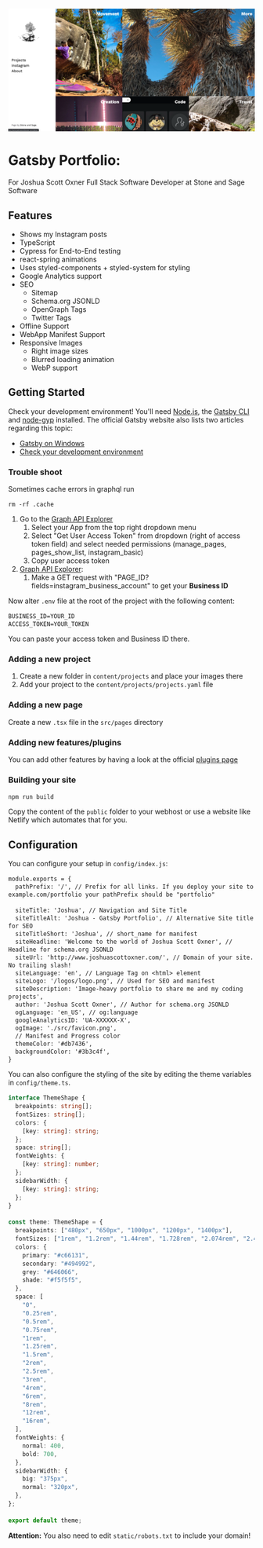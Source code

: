 ![](PortfolioDemo.png)

# Gatsby Portfolio:

For Joshua Scott Oxner Full Stack Software Developer at Stone and Sage Software

## Features

- Shows my Instagram posts
- TypeScript
- Cypress for End-to-End testing
- react-spring animations
- Uses styled-components + styled-system for styling
- Google Analytics support
- SEO
  - Sitemap
  - Schema.org JSONLD
  - OpenGraph Tags
  - Twitter Tags
- Offline Support
- WebApp Manifest Support
- Responsive Images
  - Right image sizes
  - Blurred loading animation
  - WebP support

## Getting Started

Check your development environment! You'll need [Node.js](https://nodejs.org/en/), the [Gatsby CLI](https://www.gatsbyjs.org/docs/) and [node-gyp](https://github.com/nodejs/node-gyp#installation) installed. The official Gatsby website also lists two articles regarding this topic:

- [Gatsby on Windows](https://www.gatsbyjs.org/docs/gatsby-on-windows/)
- [Check your development environment](https://www.gatsbyjs.org/tutorial/part-zero/)

### Trouble shoot

Sometimes cache errors in graphql run

```
rm -rf .cache
```

1. Go to the [Graph API Explorer][gae]
   1. Select your App from the top right dropdown menu
   1. Select "Get User Access Token" from dropdown (right of access token field) and select needed permissions (manage_pages, pages_show_list, instagram_basic)
   1. Copy user access token
1. [Graph API Explorer][gae]:
   1. Make a GET request with "PAGE_ID?fields=instagram_business_account" to get your **Business ID**

Now alter `.env` file at the root of the project with the following content:

```
BUSINESS_ID=YOUR_ID
ACCESS_TOKEN=YOUR_TOKEN
```

You can paste your access token and Business ID there.

### Adding a new project

1. Create a new folder in `content/projects` and place your images there
1. Add your project to the `content/projects/projects.yaml` file

### Adding a new page

Create a new `.tsx` file in the `src/pages` directory

### Adding new features/plugins

You can add other features by having a look at the official [plugins page](https://www.gatsbyjs.org/docs/plugins/)

### Building your site

```
npm run build
```

Copy the content of the `public` folder to your webhost or use a website like Netlify which automates that for you.

## Configuration

You can configure your setup in `config/index.js`:

```JS
module.exports = {
  pathPrefix: '/', // Prefix for all links. If you deploy your site to example.com/portfolio your pathPrefix should be "portfolio"

  siteTitle: 'Joshua', // Navigation and Site Title
  siteTitleAlt: 'Joshua - Gatsby Portfolio', // Alternative Site title for SEO
  siteTitleShort: 'Joshua', // short_name for manifest
  siteHeadline: 'Welcome to the world of Joshua Scott Oxner', // Headline for schema.org JSONLD
  siteUrl: 'http://www.joshuascottoxner.com/', // Domain of your site. No trailing slash!
  siteLanguage: 'en', // Language Tag on <html> element
  siteLogo: '/logos/logo.png', // Used for SEO and manifest
  siteDescription: 'Image-heavy portfolio to share me and my coding projects',
  author: 'Joshua Scott Oxner', // Author for schema.org JSONLD
  ogLanguage: 'en_US', // og:language
  googleAnalyticsID: 'UA-XXXXXX-X',
  ogImage: './src/favicon.png',
  // Manifest and Progress color
  themeColor: '#db7436',
  backgroundColor: '#3b3c4f',
}
```

You can also configure the styling of the site by editing the theme variables in `config/theme.ts`.

```typescript
interface ThemeShape {
  breakpoints: string[];
  fontSizes: string[];
  colors: {
    [key: string]: string;
  };
  space: string[];
  fontWeights: {
    [key: string]: number;
  };
  sidebarWidth: {
    [key: string]: string;
  };
}

const theme: ThemeShape = {
  breakpoints: ["480px", "650px", "1000px", "1200px", "1400px"],
  fontSizes: ["1rem", "1.2rem", "1.44rem", "1.728rem", "2.074rem", "2.488rem"],
  colors: {
    primary: "#c66131",
    secondary: "#494992",
    grey: "#646066",
    shade: "#f5f5f5",
  },
  space: [
    "0",
    "0.25rem",
    "0.5rem",
    "0.75rem",
    "1rem",
    "1.25rem",
    "1.5rem",
    "2rem",
    "2.5rem",
    "3rem",
    "4rem",
    "6rem",
    "8rem",
    "12rem",
    "16rem",
  ],
  fontWeights: {
    normal: 400,
    bold: 700,
  },
  sidebarWidth: {
    big: "375px",
    normal: "320px",
  },
};

export default theme;
```

**Attention:** You also need to edit `static/robots.txt` to include your domain!

[gae]: https://developers.facebook.com/tools/explorer/
[atd]: https://developers.facebook.com/tools/debug/accesstoken/
